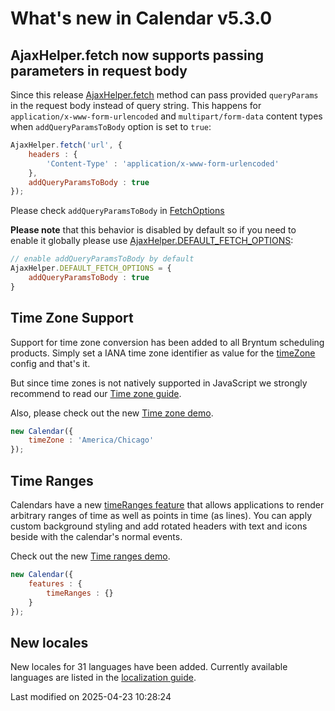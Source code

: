 # What's new in Calendar v5.3.0

## AjaxHelper.fetch now supports passing parameters in request body

Since this release [AjaxHelper.fetch](#Core/helper/AjaxHelper#function-fetch-static) method can pass provided `queryParams`
in the request body instead of query string. This happens for `application/x-www-form-urlencoded` and
`multipart/form-data` content types when `addQueryParamsToBody` option is set to `true`:

```javascript
AjaxHelper.fetch('url', {
    headers : {
        'Content-Type' : 'application/x-www-form-urlencoded'
    },
    addQueryParamsToBody : true
});
```

Please check `addQueryParamsToBody` in [FetchOptions](#Core/helper/AjaxHelper#typedef-FetchOptions)

**Please note** that this behavior is disabled by default so if you need to enable it globally please use
[AjaxHelper.DEFAULT_FETCH_OPTIONS](#Core/helper/AjaxHelper#property-DEFAULT_FETCH_OPTIONS-static):

```javascript
// enable addQueryParamsToBody by default
AjaxHelper.DEFAULT_FETCH_OPTIONS = {
    addQueryParamsToBody : true
}
```

## Time Zone Support

Support for time zone conversion has been added to all Bryntum scheduling products. Simply set a IANA time zone
identifier as value for the [timeZone](#Scheduler/model/ProjectModel#config-timeZone) config and that's it.

But since time zones is not natively supported in JavaScript we strongly recommend to read our
[Time zone guide](#Scheduler/guides/customization/timezone.md).

Also, please check out the new [Time zone demo](https://bryntum.com/examples/calendar/timezone/).

```javascript
new Calendar({
    timeZone : 'America/Chicago'
});
```

## Time Ranges

Calendars have a new [timeRanges feature](#Calendar/feature/TimeRanges) that allows applications to render arbitrary
ranges of time as well as points in time (as lines). You can apply custom background styling and add rotated headers
with text and icons beside with the calendar's normal events.

Check out the new [Time ranges demo](https://bryntum.com/examples/calendar/timeranges/).

```javascript
new Calendar({
    features : {
        timeRanges : {}
    }
});
```

## New locales

New locales for 31 languages have been added. Currently available languages are listed in the
[localization guide](#Calendar/guides/customization/localization.md#locales).


<p class="last-modified">Last modified on 2025-04-23 10:28:24</p>